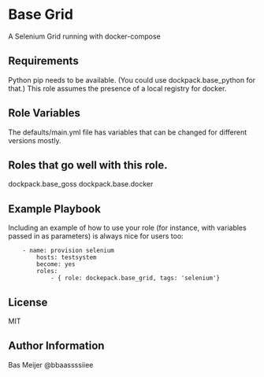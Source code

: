 Base Grid
=========

A Selenium Grid running with docker-compose

Requirements
------------
Python pip needs to be available. (You could use dockpack.base_python for that.)
This role assumes the presence of a local registry for docker.

Role Variables
--------------

The defaults/main.yml file has variables that can be changed for different versions mostly.

Roles that go well with this role.
------------

dockpack.base_goss
dockpack.base.docker

Example Playbook
----------------

Including an example of how to use your role (for instance, with variables passed in as parameters) is always nice for users too:

		- name: provision selenium
			hosts: testsystem
			become: yes
			roles:
				- { role: dockepack.base_grid, tags: 'selenium'}

License
-------

MIT

Author Information
------------------

Bas Meijer
@bbaassssiiee
